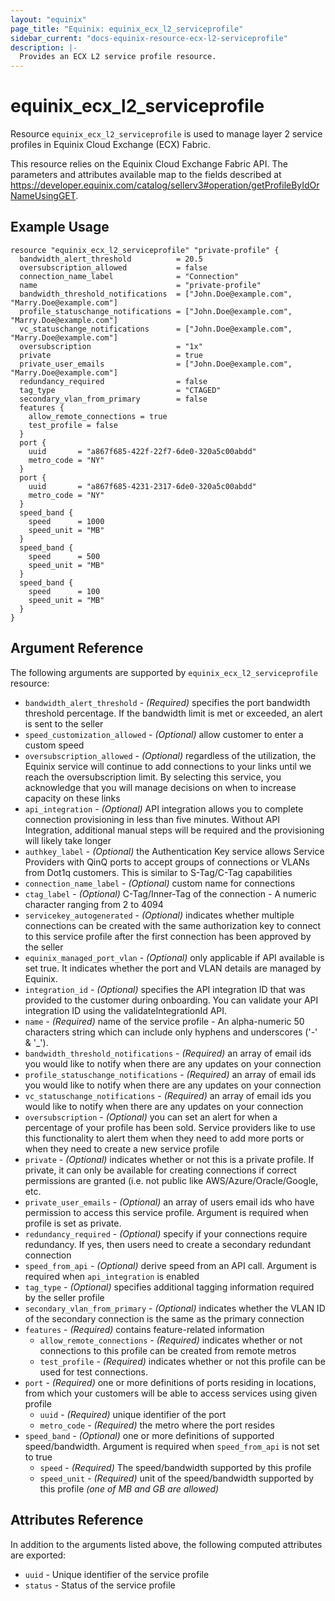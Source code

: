 ```yaml
---
layout: "equinix"
page_title: "Equinix: equinix_ecx_l2_serviceprofile"
sidebar_current: "docs-equinix-resource-ecx-l2-serviceprofile"
description: |-
  Provides an ECX L2 service profile resource.
---
```


# equinix_ecx_l2_serviceprofile

Resource `equinix_ecx_l2_serviceprofile` is used to manage layer 2 service profiles
in Equinix Cloud Exchange (ECX) Fabric.

This resource relies on the Equinix Cloud Exchange Fabric API. The parameters
and attributes available map to the fields described at
<https://developer.equinix.com/catalog/sellerv3#operation/getProfileByIdOrNameUsingGET>.

## Example Usage

```hcl
resource "equinix_ecx_l2_serviceprofile" "private-profile" {
  bandwidth_alert_threshold          = 20.5
  oversubscription_allowed           = false
  connection_name_label              = "Connection"
  name                               = "private-profile"
  bandwidth_threshold_notifications  = ["John.Doe@example.com", "Marry.Doe@example.com"]
  profile_statuschange_notifications = ["John.Doe@example.com", "Marry.Doe@example.com"]
  vc_statuschange_notifications      = ["John.Doe@example.com", "Marry.Doe@example.com"]
  oversubscription                   = "1x"
  private                            = true
  private_user_emails                = ["John.Doe@example.com", "Marry.Doe@example.com"]
  redundancy_required                = false
  tag_type                           = "CTAGED"
  secondary_vlan_from_primary        = false
  features {
    allow_remote_connections = true
    test_profile = false
  }
  port {
    uuid       = "a867f685-422f-22f7-6de0-320a5c00abdd"
    metro_code = "NY"
  }
  port {
    uuid       = "a867f685-4231-2317-6de0-320a5c00abdd"
    metro_code = "NY"
  }
  speed_band {
    speed      = 1000
    speed_unit = "MB"
  }
  speed_band {
    speed      = 500
    speed_unit = "MB"
  }
  speed_band {
    speed      = 100
    speed_unit = "MB"
  }
}
```

## Argument Reference

The following arguments are supported by `equinix_ecx_l2_serviceprofile` resource:

- `bandwidth_alert_threshold` - _(Required)_ specifies the port bandwidth threshold
 percentage. If the bandwidth limit is met or exceeded, an alert is sent to the seller
- `speed_customization_allowed` - _(Optional)_ allow customer to enter a custom speed
- `oversubscription_allowed` - _(Optional)_ regardless of the utilization, the Equinix
   service will continue to add connections to your links until we reach the
   oversubscription limit. By selecting this service, you acknowledge that you
   will manage decisions on when to increase capacity on these links
- `api_integration` - _(Optional)_ API integration allows you to complete
  connection provisioning in less than five minutes. Without API Integration,
  additional manual steps will be required and the provisioning will
  likely take longer
- `authkey_label` - _(Optional)_ the Authentication Key service allows Service
   Providers with QinQ ports to accept groups of connections or VLANs from Dot1q
   customers. This is similar to S-Tag/C-Tag capabilities
- `connection_name_label` - _(Optional)_ custom name for connections
- `ctag_label` - _(Optional)_ C-Tag/Inner-Tag of the connection - A numeric character
  ranging from 2 to 4094
- `servicekey_autogenerated` - _(Optional)_ indicates whether multiple connections
  can be created with the same authorization key to connect to this service profile
  after the first connection has been approved by the seller
- `equinix_managed_port_vlan` - _(Optional)_ only applicable if API available is
  set true. It indicates whether the port and VLAN details are managed by Equinix.
- `integration_id` - _(Optional)_ specifies the API integration ID that was provided
   to the customer during onboarding. You can validate your API integration ID
   using the validateIntegrationId API.
- `name` - _(Required)_ name of the service profile - An alpha-numeric 50 characters
  string which can include only hyphens and underscores ('-' & '\_').
- `bandwidth_threshold_notifications` - _(Required)_ an array of email ids you
  would like to notify when there are any updates on your connection
- `profile_statuschange_notifications` - _(Required)_ an array of email ids you
  would like to notify when there are any updates on your connection
- `vc_statuschange_notifications` - _(Required)_ an array of email ids you would
  like to notify when there are any updates on your connection
- `oversubscription` - _(Optional)_ you can set an alert for when a percentage of
  your profile has been sold. Service providers like to use this functionality to
  alert them when they need to add more ports or when they need to create
  a new service profile  
- `private` - _(Optional)_ indicates whether or not this is a private profile.
  If private, it can only be available for creating connections if correct permissions
  are granted (i.e. not public like AWS/Azure/Oracle/Google, etc.
- `private_user_emails` - _(Optional)_ an array of users email ids who have permission
  to access this service profile. Argument is required when profile is set as private.
- `redundancy_required` - _(Optional)_ specify if your connections require redundancy.
  If yes, then users need to create a secondary redundant connection
- `speed_from_api` - _(Optional)_ derive speed from an API call. Argument is
  required when `api_integration` is enabled
- `tag_type` - _(Optional)_ specifies additional tagging information required by
  the seller profile
- `secondary_vlan_from_primary` - _(Optional)_ indicates whether the VLAN ID of
  the secondary connection is the same as the primary connection
- `features` - _(Required)_ contains feature-related information
  - `allow_remote_connections` - _(Required)_ indicates whether or not connections
    to this profile can be created from remote metros
  - `test_profile` - _(Required)_ indicates whether or not this profile can be used
    for test connections.
- `port` - _(Required)_ one or more definitions of ports residing in locations,
  from which your customers will be able to access services using given profile
  - `uuid` - _(Required)_ unique identifier of the port
  - `metro_code` - _(Required)_ the metro where the port resides
- `speed_band` - _(Optional)_ one or more definitions of supported speed/bandwidth.
 Argument is required when `speed_from_api` is not set to true
  - `speed` - _(Required)_ The speed/bandwidth supported by this profile
  - `speed_unit` - _(Required)_ unit of the speed/bandwidth supported by this
    profile _(one of MB and GB are allowed)_

## Attributes Reference

In addition to the arguments listed above, the following computed attributes
are exported:

- `uuid` - Unique identifier of the service profile
- `status` - Status of the service profile
